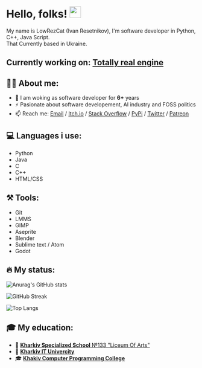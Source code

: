 # Hello, folks! <img src="https://raw.githubusercontent.com/MartinHeinz/MartinHeinz/master/wave.gif" width="30px">
My name is LowRezCat (Ivan Resetnikov), I'm software developer in Python, C++, Java Script. \
That Currently based in Ukraine.

## Currently working on: [Totally real engine](https://github.com/ivan-resetnikov-a/Real-Engine)

## 🧑‍💻 About me:
* 🔭 I am woking as software developer for **6+** years
* ⚡ Pasionate about software developement, AI industry and FOSS politics
* 📫 Reach me: [Email](mailto:ivan.resetnikov.alpha@gmail.com) / [Itch.io](mailto:ivan.resetnikov.alpha@gmail.com) / [Stack Overflow](https://stackoverflow.com/users/20064615/lowrezcat) / [PyPi](https://pypi.org/user/LowRezCat/) / [Twitter](https://twitter.com/IvanResetikov) / [Patreon](https://www.patreon.com/user?u=84122364)

## 💻 Languages i use:
* Python
* Java
* C
* C++
* HTML/CSS

## ⚒️ Tools:
* Git
* LMMS
* GIMP
* Aseprite
* Blender
* Sublime text / Atom
* Godot

## 🔥 My status:

![Anurag's GitHub stats](https://github-readme-stats.vercel.app/api?username=ivan-resetnikov-a&show_icons=true&theme=tokyonight)

![GitHub Streak](http://github-readme-streak-stats.herokuapp.com?user=ivan-resetnikov-a&theme=tokyonight)

![Top Langs](https://github-readme-stats.vercel.app/api/top-langs/?username=ivan-resetnikov-a&theme=tokyonight)

## 🎓 My education:
* 🏫 [**Kharkiv Specialized School** №133 "Liceum Of Arts"](https://youtu.be/RWfpCksQ7gI)
* 🎒 [**Kharkiv IT Univercity**](https://ituniver.com/online-learning/about)
* 🎓 [**Khakiv Computer Programming College**](https://khpcc.com/)
